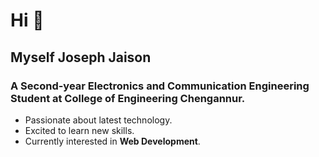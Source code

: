 # Hi 👋
## Myself Joseph Jaison
### A Second-year Electronics and Communication Engineering Student at College of Engineering Chengannur.
   * Passionate about latest technology.
   * Excited to learn new skills.
   * Currently interested in **Web Development**.
